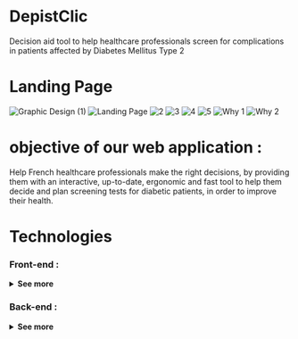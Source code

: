 # DepistClic
Decision aid tool to help healthcare professionals screen for complications in patients affected by Diabetes Mellitus Type 2
# Landing Page
![Graphic Design (1)](https://github.com/v-dav/DepistClic/assets/115344057/6e3caaca-c4d7-453e-93da-7d5df00e6496)
![Landing Page](https://github.com/v-dav/DepistClic/assets/115344057/15b9b6c2-1526-42b7-afe6-38ddb6529246)
![2](https://github.com/v-dav/DepistClic/assets/115344057/4092a5d7-f605-4322-85dc-984f538b6496)
![3](https://github.com/v-dav/DepistClic/assets/115344057/ea3172a5-222c-46b5-88cf-d96d9d17564c)
![4](https://github.com/v-dav/DepistClic/assets/115344057/7e69e571-fe40-4b29-a376-9bb3f0db5e1f)
![5](https://github.com/v-dav/DepistClic/assets/115344057/867308a2-88bb-4a13-8398-849646fd8375)
![Why 1](https://github.com/v-dav/DepistClic/assets/115344057/83c66e0e-4673-4cc9-bc99-e9f3fc987955)
![Why 2](https://github.com/v-dav/DepistClic/assets/115344057/b658bfb7-b831-48d0-8f23-7addbfd3a86e)

# objective of our web application : 
Help French healthcare professionals make the right decisions, by providing them with an interactive, up-to-date, ergonomic and fast tool to help them decide and plan screening tests for diabetic patients, in order to improve their health.

# Technologies
### Front-end :
<details>
    <summary>
        <b>See more</b>
    </summary>
▪ HTML<br>
▪ CSS<br>
▪ TAILWIND (CSS framework)<br>
▪ JAVASCRIPT
</details>

### Back-end :
<details>
    <summary>
        <b>See more</b>
    </summary>
▪ DJANGO (PYTHON framework)<br>
▪ MYSQL (Database)<br>
▪ JAVASCRIPT



# Authors

<h3>
  <a href="https://github.com/v-dav">
    <img alt="Anurag Hazra | CodeSandbox" height="40px" src="https://img.shields.io/badge/Vladimir Davidov-4A6552?style=for-the-badge&logo=github&color=0096c7&logoColor=white"/>
  </a>
</h3>

<h3>
  <a href="https://github.com/Yliaze">
    <img alt="Anurag Hazra | CodeSandbox" height="40px" src="https://img.shields.io/badge/Benjamin Alazet-4A6552?style=for-the-badge&logo=github&color=0096c7&logoColor=white"/>
  </a>
</h3>

<h3>
  <a href="[https://github.com/v-dav](https://github.com/hug0-cstrs)">
    <img alt="Anurag Hazra | CodeSandbox" height="40px" src="https://img.shields.io/badge/Hugo Castéras-4A6552?style=for-the-badge&logo=github&color=0096c7&logoColor=white"/>
  </a>
</h3>

<p align="right">Holberton School - TOULOUSE C19 Cohort JUNE. 2023
</p>
